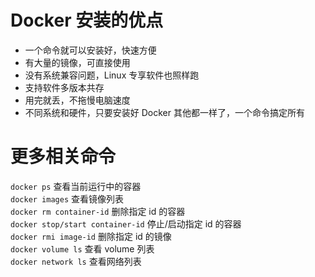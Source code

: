 # Docker 安装的优点
- 一个命令就可以安装好，快速方便
- 有大量的镜像，可直接使用
- 没有系统兼容问题，Linux 专享软件也照样跑
- 支持软件多版本共存
- 用完就丢，不拖慢电脑速度
- 不同系统和硬件，只要安装好 Docker 其他都一样了，一个命令搞定所有

# 更多相关命令
`docker ps` 查看当前运行中的容器  
`docker images` 查看镜像列表  
`docker rm container-id` 删除指定 id 的容器  
`docker stop/start container-id` 停止/启动指定 id 的容器  
`docker rmi image-id` 删除指定 id 的镜像  
`docker volume ls` 查看 volume 列表  
`docker network ls` 查看网络列表